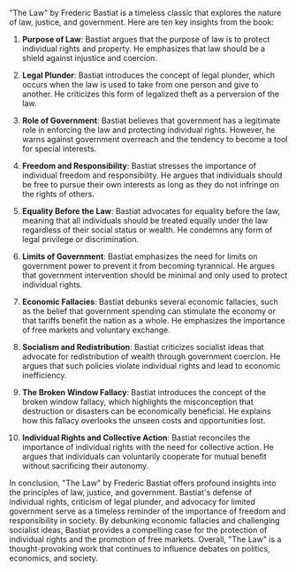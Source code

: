 "The Law" by Frederic Bastiat is a timeless classic that explores the nature of law, justice, and government. Here are ten key insights from the book:

1. **Purpose of Law**: Bastiat argues that the purpose of law is to protect individual rights and property. He emphasizes that law should be a shield against injustice and coercion.

2. **Legal Plunder**: Bastiat introduces the concept of legal plunder, which occurs when the law is used to take from one person and give to another. He criticizes this form of legalized theft as a perversion of the law.

3. **Role of Government**: Bastiat believes that government has a legitimate role in enforcing the law and protecting individual rights. However, he warns against government overreach and the tendency to become a tool for special interests.

4. **Freedom and Responsibility**: Bastiat stresses the importance of individual freedom and responsibility. He argues that individuals should be free to pursue their own interests as long as they do not infringe on the rights of others.

5. **Equality Before the Law**: Bastiat advocates for equality before the law, meaning that all individuals should be treated equally under the law regardless of their social status or wealth. He condemns any form of legal privilege or discrimination.

6. **Limits of Government**: Bastiat emphasizes the need for limits on government power to prevent it from becoming tyrannical. He argues that government intervention should be minimal and only used to protect individual rights.

7. **Economic Fallacies**: Bastiat debunks several economic fallacies, such as the belief that government spending can stimulate the economy or that tariffs benefit the nation as a whole. He emphasizes the importance of free markets and voluntary exchange.

8. **Socialism and Redistribution**: Bastiat criticizes socialist ideas that advocate for redistribution of wealth through government coercion. He argues that such policies violate individual rights and lead to economic inefficiency.

9. **The Broken Window Fallacy**: Bastiat introduces the concept of the broken window fallacy, which highlights the misconception that destruction or disasters can be economically beneficial. He explains how this fallacy overlooks the unseen costs and opportunities lost.

10. **Individual Rights and Collective Action**: Bastiat reconciles the importance of individual rights with the need for collective action. He argues that individuals can voluntarily cooperate for mutual benefit without sacrificing their autonomy.

In conclusion, "The Law" by Frederic Bastiat offers profound insights into the principles of law, justice, and government. Bastiat's defense of individual rights, criticism of legal plunder, and advocacy for limited government serve as a timeless reminder of the importance of freedom and responsibility in society. By debunking economic fallacies and challenging socialist ideas, Bastiat provides a compelling case for the protection of individual rights and the promotion of free markets. Overall, "The Law" is a thought-provoking work that continues to influence debates on politics, economics, and society.